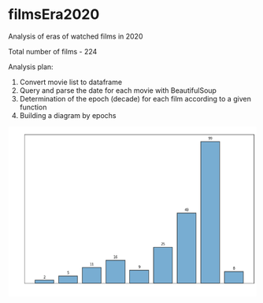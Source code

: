 # filmsEra2020
Analysis of eras of watched films in 2020

Total number of films - 224


Analysis plan:
1) Convert movie list to dataframe
2) Query and parse the date for each movie with BeautifulSoup
3) Determination of the epoch (decade) for each film according to a given function
4) Building a diagram by epochs

![image](https://github.com/Wreiler/filmsEra2020/blob/main/index.png)
